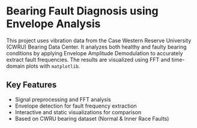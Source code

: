 # Bearing Fault Diagnosis using Envelope Analysis

This project uses vibration data from the Case Western Reserve University (CWRU) Bearing Data Center. It analyzes both healthy and faulty bearing conditions by applying Envelope Amplitude Demodulation to accurately extract fault frequencies. The results are visualized using FFT and time-domain plots with `matplotlib`.

## Key Features
- Signal preprocessing and FFT analysis
- Envelope detection for fault frequency extraction
- Interactive and static visualizations for comparison
- Based on CWRU bearing dataset (Normal & Inner Race Faults)
